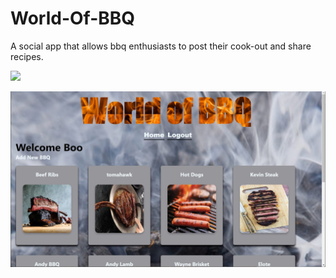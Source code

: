 # World-Of-BBQ

<p>A social app that allows bbq enthusiasts to post their cook-out and share recipes.</p>

![](https://github.com/BoSin98117/World-Of-BBQ/blob/master/images/worldofbbq.gif)

<img src="images/worldofbbq.jpg">
